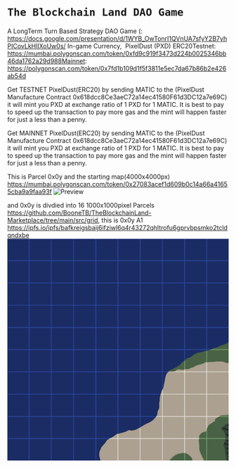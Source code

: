 # `The Blockchain Land DAO Game`

A LongTerm Turn Based Strategy DAO Game (: https://docs.google.com/presentation/d/1WYB_OwTonrI1QVnUA7sfyY2B7yhPICovLkHlIXoUw0s/
In-game Currency,  PixelDust (PXD) ERC20Testnet: https://mumbai.polygonscan.com/token/0xfd9c919f3473d224b0025346bb46da1762a29d988Mainnet: https://polygonscan.com/token/0x7fd1b109d1f5f3811e5ec7da67b86b2e426ab54d

Get TESTNET PixelDust(ERC20) by sending MATIC to the (PixelDust Manufacture Contract 0x618dcc8Ce3aeC72a14ec41580F61d3DC12a7e69C) it will mint you PXD at exchange ratio of 1 PXD for 1 MATIC. It is best to pay to speed up the transaction to pay more gas and the mint will happen faster for just a less than a penny.

Get MAINNET PixelDust(ERC20) by sending MATIC to the (PixelDust Manufacture Contract 0x618dcc8Ce3aeC72a14ec41580F61d3DC12a7e69C) it will mint you PXD at exchange ratio of 1 PXD for 1 MATIC. It is best to pay to speed up the transaction to pay more gas and the mint will happen faster for just a less than a penny.

This is Parcel 0x0y and the starting map(4000x4000px) https://mumbai.polygonscan.com/token/0x27083acef1d609b0c14a66a41655cba9a9faa93f 
![Preview](https://github.com/BooneTB/TheBlockchainLand-Marketplace/blob/main/src/TheBlockchainLand_0x0y.jpg)

and 0x0y is divdied into 16 1000x1000pixel Parcels https://github.com/BooneTB/TheBlockchainLand-Marketplace/tree/main/src/grid, this is 0x0y A1 https://ipfs.io/ipfs/bafkreigsbaij6ifziwl6q4r43272qhltrofu6gprvbpsmko2tcldqndxbe
![Preview](https://github.com/BooneTB/TheBlockchainLand-Marketplace/blob/main/src/grid/TheBlockchainLand_0x0y_A1.png) 
